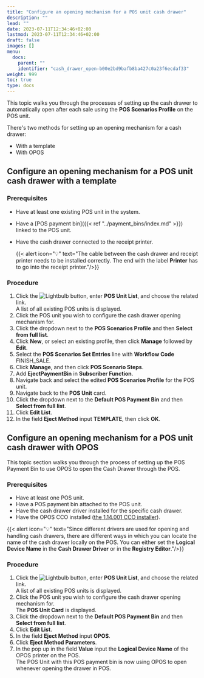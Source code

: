 ```yaml
---
title: "Configure an opening mechanism for a POS unit cash drawer"
description: ""
lead: ""
date: 2023-07-11T12:34:46+02:00
lastmod: 2023-07-11T12:34:46+02:00
draft: false
images: []
menu:
  docs:
    parent: ""
    identifier: "cash_drawer_open-b00e2bd9bafb8ba427c0a23f6ecdaf33"
weight: 999
toc: true
type: docs
---
```


This topic walks you through the processes of setting up the cash drawer to automatically open after each sale using the **POS Scenarios Profile** on the POS unit.

There's two methods for setting up an opening mechanism for a cash drawer:

- With a template
- With OPOS

## Configure an opening mechanism for a POS unit cash drawer with a template

### Prerequisites

- Have at least one existing POS unit in the system.
- Have a [POS payment bin]({{< ref "../payment_bins/index.md" >}}) linked to the POS unit.
- Have the cash drawer connected to the receipt printer.  

  {{< alert icon="💡" text="The cable between the cash drawer and receipt printer needs to be installed correctly. The end with the label <b>Printer</b> has to go into the receipt printer."/>}}

### Procedure

1. Click the ![Lightbulb](Lightbulb_icon.PNG) button, enter **POS Unit List**, and choose the related link.     
   A list of all existing POS units is displayed.  
2. Click the POS unit you wish to configure the cash drawer opening mechanism for.
3. Click the dropdown next to the **POS Scenarios Profile** and then **Select from full list**.  
4. Click **New**, or select an existing profile, then click **Manage** followed by **Edit**.
5. Select the **POS Scenarios Set Entries** line with **Workflow Code** FINISH_SALE.
6. Click **Manage**, and then click **POS Scenario Steps**.
7. Add **EjectPaymentBin** in **Subscriber Function**.
8. Navigate back and select the edited **POS Scenarios Profile** for the POS unit.
9. Navigate back to the **POS Unit** card.
10. Click the dropdown next to the **Default POS Payment Bin** and then **Select from full list**.  
11. Click **Edit List**.
12. In the field **Eject Method** input **TEMPLATE**, then click **OK**.

## Configure an opening mechanism for a POS unit cash drawer with OPOS

This topic section walks you through the process of setting up the POS Payment Bin to use OPOS to open the Cash Drawer through the POS.

### Prerequisites

- Have at least one POS unit.
- Have a POS payment bin attached to the POS unit.
- Have the cash drawer driver installed for the specific cash drawer. 
- Have the OPOS CCO installed ([the 1.14.001 CCO installer](http://monroecs.com/oposccos_current.htm)).

{{< alert icon="💡" text="Since different drivers are used for opening and handling cash drawers, there are different ways in which you can locate the name of the cash drawer locally on the POS. You can either set the <b>Logical Device Name</b> in the <b>Cash Drawer Driver</b> or in the <b>Registry Editor</b>."/>}}

  
### Procedure

1. Click the ![Lightbulb](Lightbulb_icon.PNG) button, enter **POS Unit List**, and choose the related link.     
   A list of all existing POS units is displayed.  
2. Click the POS unit you wish to configure the cash drawer opening mechanism for.   
   The **POS Unit Card** is displayed. 
3. Click the dropdown next to the **Default POS Payment Bin** and then **Select from full list**.  
4. Click **Edit List**.
5. In the field **Eject Method** input **OPOS**.
6. Click **Eject Method Parameters**.
7. In the pop up in the field **Value** input the **Logical Device Name** of the OPOS printer on the POS.      
   The POS Unit with this POS payment bin is now using OPOS to open whenever opening the drawer in POS.

